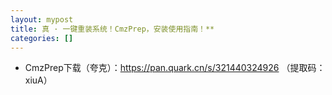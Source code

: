 ```yaml
---
layout: mypost
title: 真 · 一键重装系统！CmzPrep，安装使用指南！**
categories: []
---
```


- CmzPrep下载（夸克）：<https://pan.quark.cn/s/321440324926> （提取码：xiuA）